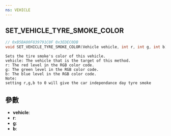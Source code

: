 ```yaml
---
ns: VEHICLE
---
```

## SET_VEHICLE_TYRE_SMOKE_COLOR

```c
// 0xB5BA80F839791C0F 0x3EDEC0DB
void SET_VEHICLE_TYRE_SMOKE_COLOR(Vehicle vehicle, int r, int g, int b);
```

```
Sets the tire smoke's color of this vehicle.  
vehicle: The vehicle that is the target of this method.  
r: The red level in the RGB color code.  
g: The green level in the RGB color code.  
b: The blue level in the RGB color code.  
Note:  
setting r,g,b to 0 will give the car independance day tyre smoke  
```

## 參數
* **vehicle**: 
* **r**: 
* **g**: 
* **b**: 

